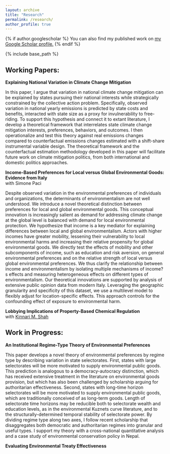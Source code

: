 ```yaml
---
layout: archive
title: "Research"
permalink: /research/
author_profile: true
---
```


{% if author.googlescholar %}
  You can also find my published work on <u><a href="{{author.googlescholar}}">my Google Scholar profile</a>.</u>
{% endif %}

{% include base_path %}



## Working Papers:



**Explaining National Variation in Climate Change Mitigation**
<!-- status in italics, draft link, appendix link -->
<!--  draft links like this [Available here](http://sam-houskeeper.github.io/files/CV_10_2023.pdf) -->

In this paper, I argue that variation in national climate change mitigation can be explained by states pursuing their national interests while strategically constrained by the collective action problem. Specifically, observed variation in national yearly emissions is predicted by state costs and benefits, interacted with state size as a proxy for invulnerability to free-riding. To support this hypothesis and connect it to extant literature, I develop a theoretical framework that interrelates state climate change mitigation interests, preferences, behaviors, and outcomes. I then operationalize and test this theory against real emissions changes compared to counterfactual emissions changes estimated with a shift-share instrumental variable design. The theoretical framework and the counterfactual estimation methodology developed in this paper will facilitate future work on climate mitigation politics, from both international and domestic politics approaches.

**Income-Based Preferences for Local versus Global Environmental Goods: Evidence from Italy**
<br> with Simone Paci

Despite observed variation in the environmental preferences of individuals and organizations, the determinants of environmentalism are not well understood. We introduce a novel theoretical distinction between preferences for local and global environmental goods. This conceptual innovation is increasingly salient as demand for addressing climate change at the global level is balanced with demand for local environmental protection. We hypothesize that income is a key mediator for explaining differences between local and global environmentalism. Actors with higher incomes have greater mobility, lessening their vulnerability to local environmental harms and increasing their relative propensity for global environmental goods. We directly test the effects of mobility and other subcomponents of income, such as education and risk aversion, on general environmental preferences and on the relative strength of local versus global environmental preferences. We thus clarify the relationship between income and environmentalism by isolating multiple mechanisms of income?s effects and measuring heterogeneous effects on different types of environmentalism. Our theoretical innovations are supported by analysis of extensive public opinion data from modern Italy. Leveraging the geographic granularity and specificity of this dataset, we use a multilevel model to flexibly adjust for location-specific effects. This approach controls for the confounding effect of exposure to environmental harm.

**Lobbying Implications of Property-Based Chemical Regulation**
<br> with [Kinnari M. Shah](https://www.kinnarimshah.com)



## Work in Progress:



**An Institutional Regime-Type Theory of Environmental Preferences**

This paper develops a novel theory of environmental preferences by regime type by describing variation in state selectorates. First, states with large selectorates will be more motivated to supply environmental public goods. This prediction is analogous to a democracy-autocracy distinction, which has received extensive treatment in the literature on environmental goods provision, but which has also been challenged by scholarship arguing for authoritarian effectiveness. Second, states with long-time horizon selectorates will be more motivated to supply environmental public goods, which are traditionally conceived of as long-term goods. Length of selectorate time horizons may be reducible both to selectorate wealth and education levels, as in the environmental Kuznets curve literature, and to the structurally-determined temporal stability of selectorate power. By dividing regime type along two axes, I follow recent scholarship that disaggregates both democratic and authoritarian regimes into granular and useful types. I support my theory with a cross-national quantitative analysis and a case study of environmental conservation policy in Nepal.

**Evaluating Environmental Treaty Effectiveness**


